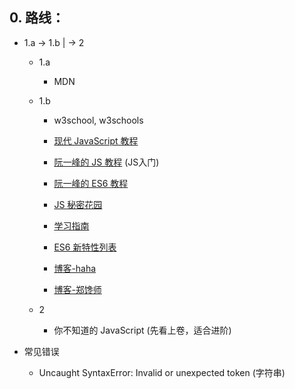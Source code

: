 
## 0. 路线：

* 1.a -> 1.b
     |
      -> 2

    * 1.a

        * MDN

    * 1.b

        * w3school, w3schools
        * [现代 JavaScript 教程](https://zh.javascript.info/)
        * [阮一峰的 JS 教程](https://wangdoc.com/javascript/) (JS入门)
        * [阮一峰的 ES6 教程](https://es6.ruanyifeng.com/)
        * [JS 秘密花园](http://bonsaiden.github.io/JavaScript-Garden/zh/)
        * [学习指南](https://hijiangtao.github.io/2018/01/25/learn-plain-javascript-from-top-tutorials-for-the-past-year-v-2018/)
        * [ES6 新特性列表](https://fangyinghang.com/es-6-tutorials/)

        * [博客-haha](https://www.cnblogs.com/hahazexia/p/9446585.html)
        * [博客-郑馋师](https://www.jianshu.com/u/66bca46ceb07)

    * 2
        * 你不知道的 JavaScript (先看上卷，适合进阶)


* 常见错误

    * Uncaught SyntaxError: Invalid or unexpected token (字符串)